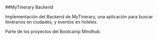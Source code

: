 ##MyTinerary Backend

Implementación del Backend de MyTinerary, una aplicación para buscar itinerarios en ciudades, y eventos en hoteles.

Parte de los proyectos del Bootcamp Mindhub.

